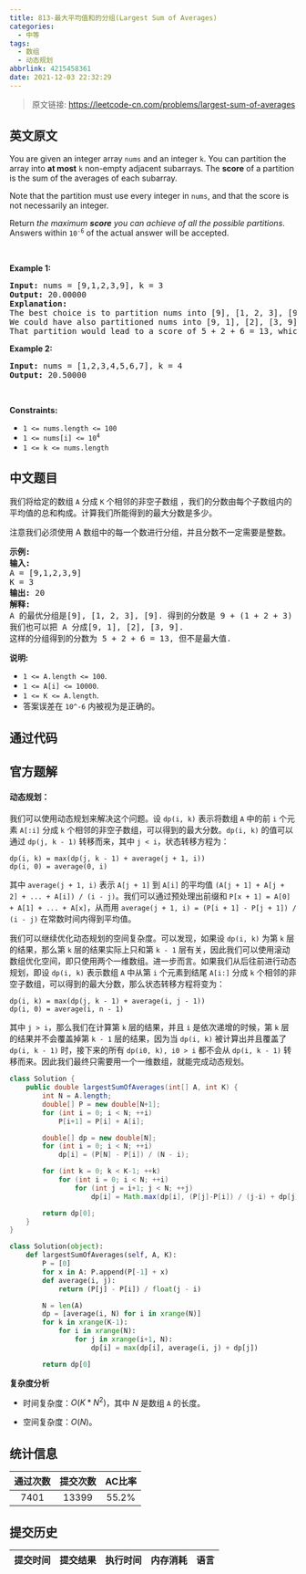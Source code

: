 ```yaml
---
title: 813-最大平均值和的分组(Largest Sum of Averages)
categories:
  - 中等
tags:
  - 数组
  - 动态规划
abbrlink: 4215458361
date: 2021-12-03 22:32:29
---
```


> 原文链接: https://leetcode-cn.com/problems/largest-sum-of-averages


## 英文原文
<div><p>You are given an integer array <code>nums</code> and an integer <code>k</code>. You can partition the array into <strong>at most</strong> <code>k</code> non-empty adjacent subarrays. The <strong>score</strong> of a partition is the sum of the averages of each subarray.</p>

<p>Note that the partition must use every integer in <code>nums</code>, and that the score is not necessarily an integer.</p>

<p>Return <em>the maximum <strong>score</strong> you can achieve of all the possible partitions</em>. Answers within <code>10<sup>-6</sup></code> of the actual answer will be accepted.</p>

<p>&nbsp;</p>
<p><strong>Example 1:</strong></p>

<pre>
<strong>Input:</strong> nums = [9,1,2,3,9], k = 3
<strong>Output:</strong> 20.00000
<strong>Explanation:</strong> 
The best choice is to partition nums into [9], [1, 2, 3], [9]. The answer is 9 + (1 + 2 + 3) / 3 + 9 = 20.
We could have also partitioned nums into [9, 1], [2], [3, 9], for example.
That partition would lead to a score of 5 + 2 + 6 = 13, which is worse.
</pre>

<p><strong>Example 2:</strong></p>

<pre>
<strong>Input:</strong> nums = [1,2,3,4,5,6,7], k = 4
<strong>Output:</strong> 20.50000
</pre>

<p>&nbsp;</p>
<p><strong>Constraints:</strong></p>

<ul>
	<li><code>1 &lt;= nums.length &lt;= 100</code></li>
	<li><code>1 &lt;= nums[i] &lt;= 10<sup>4</sup></code></li>
	<li><code>1 &lt;= k &lt;= nums.length</code></li>
</ul>
</div>

## 中文题目
<div><p>我们将给定的数组&nbsp;<code>A</code>&nbsp;分成&nbsp;<code>K</code>&nbsp;个相邻的非空子数组 ，我们的分数由每个子数组内的平均值的总和构成。计算我们所能得到的最大分数是多少。</p>

<p>注意我们必须使用 A 数组中的每一个数进行分组，并且分数不一定需要是整数。</p>

<pre>
<strong>示例:</strong>
<strong>输入:</strong> 
A = [9,1,2,3,9]
K = 3
<strong>输出:</strong> 20
<strong>解释:</strong> 
A 的最优分组是[9], [1, 2, 3], [9]. 得到的分数是 9 + (1 + 2 + 3) / 3 + 9 = 20.
我们也可以把 A 分成[9, 1], [2], [3, 9].
这样的分组得到的分数为 5 + 2 + 6 = 13, 但不是最大值.
</pre>

<p><strong>说明: </strong></p>

<ul>
	<li><code>1 &lt;= A.length &lt;= 100</code>.</li>
	<li><code>1 &lt;= A[i] &lt;= 10000</code>.</li>
	<li><code>1 &lt;= K &lt;= A.length</code>.</li>
	<li>答案误差在&nbsp;<code>10^-6</code>&nbsp;内被视为是正确的。</li>
</ul>
</div>

## 通过代码
<RecoDemo>
</RecoDemo>


## 官方题解
#### 动态规划：

我们可以使用动态规划来解决这个问题。设 `dp(i, k)` 表示将数组 `A` 中的前 `i` 个元素 `A[:i]` 分成 `k` 个相邻的非空子数组，可以得到的最大分数。`dp(i, k)` 的值可以通过 `dp(j, k - 1)` 转移而来，其中 `j < i`，状态转移方程为：

```
dp(i, k) = max(dp(j, k - 1) + average(j + 1, i))
dp(i, 0) = average(0, i)
```

其中 `average(j + 1, i)` 表示 `A[j + 1]` 到 `A[i]` 的平均值 `(A[j + 1] + A[j + 2] + ... + A[i]) / (i - j)`。我们可以通过预处理出前缀和 `P[x + 1] = A[0] + A[1] + ... + A[x]`，从而用 `average(j + 1, i) = (P[i + 1] - P[j + 1]) / (i - j)` 在常数时间内得到平均值。

我们可以继续优化动态规划的空间复杂度。可以发现，如果设 `dp(i, k)` 为第 `k` 层的结果，那么第 `k` 层的结果实际上只和第 `k - 1` 层有关，因此我们可以使用滚动数组优化空间，即只使用两个一维数组。进一步而言。如果我们从后往前进行动态规划，即设 `dp(i, k)` 表示数组 `A` 中从第 `i` 个元素到结尾 `A[i:]` 分成 `k` 个相邻的非空子数组，可以得到的最大分数，那么状态转移方程将变为：

```
dp(i, k) = max(dp(j, k - 1) + average(i, j - 1))
dp(i, 0) = average(i, n - 1)
```

其中 `j > i`，那么我们在计算第 `k` 层的结果，并且 `i` 是依次递增的时候，第 `k` 层的结果并不会覆盖掉第 `k - 1` 层的结果，因为当 `dp(i, k)` 被计算出并且覆盖了 `dp(i, k - 1)` 时，接下来的所有 `dp(i0, k), i0 > i` 都不会从 `dp(i, k - 1)` 转移而来。因此我们最终只需要用一个一维数组，就能完成动态规划。

```Java [sol1]
class Solution {
    public double largestSumOfAverages(int[] A, int K) {
        int N = A.length;
        double[] P = new double[N+1];
        for (int i = 0; i < N; ++i)
            P[i+1] = P[i] + A[i];

        double[] dp = new double[N];
        for (int i = 0; i < N; ++i)
            dp[i] = (P[N] - P[i]) / (N - i);

        for (int k = 0; k < K-1; ++k)
            for (int i = 0; i < N; ++i)
                for (int j = i+1; j < N; ++j)
                    dp[i] = Math.max(dp[i], (P[j]-P[i]) / (j-i) + dp[j]);

        return dp[0];
    }
}
```

```Python [sol1]
class Solution(object):
    def largestSumOfAverages(self, A, K):
        P = [0]
        for x in A: P.append(P[-1] + x)
        def average(i, j):
            return (P[j] - P[i]) / float(j - i)

        N = len(A)
        dp = [average(i, N) for i in xrange(N)]
        for k in xrange(K-1):
            for i in xrange(N):
                for j in xrange(i+1, N):
                    dp[i] = max(dp[i], average(i, j) + dp[j])

        return dp[0]
```

**复杂度分析**

* 时间复杂度：$O(K * N^2)$，其中 $N$ 是数组 `A` 的长度。

* 空间复杂度：$O(N)$。

## 统计信息
| 通过次数 | 提交次数 | AC比率 |
| :------: | :------: | :------: |
|    7401    |    13399    |   55.2%   |

## 提交历史
| 提交时间 | 提交结果 | 执行时间 |  内存消耗  | 语言 |
| :------: | :------: | :------: | :--------: | :--------: |

